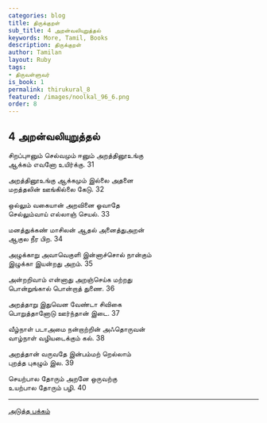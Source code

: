 ```yaml
---
categories: blog
title: திருக்குறள்
sub_title: 4 அறன்வலியுறுத்தல்
keywords: More, Tamil, Books
description: திருக்குறள்
author: Tamilan
layout: Ruby
tags:
- திருவள்ளுவர்
is_book: 1
permalink: thirukural_8
featured: /images/noolkal_96_6.png
order: 8
---
```

## 4 அறன்வலியுறுத்தல்

சிறப்புஈனும் செல்வமும் ஈனும் அறத்தினூஉங்கு  
ஆக்கம் எவனோ உயிர்க்கு. 31

அறத்தினூஉங்கு ஆக்கமும் இல்லை அதனை  
மறத்தலின் ஊங்கில்லை கேடு. 32

ஒல்லும் வகையான் அறவினை ஓவாதே  
செல்லும்வாய் எல்லாஞ் செயல். 33

மனத்துக்கண் மாசிலன் ஆதல் அனைத்துஅறன்  
ஆகுல நீர பிற. 34

அழுக்காறு அவாவெகுளி இன்னாச்சொல் நான்கும்  
இழுக்கா இயன்றது அறம். 35

அன்றறிவாம் என்னாது அறஞ்செய்க மற்றது  
பொன்றுங்கால் பொன்றாத் துணை. 36

அறத்தாறு இதுவென வேண்டா சிவிகை  
பொறுத்தானோடு ஊர்ந்தான் இடை. 37

வீழ்நாள் படாஅமை நன்றாற்றின் அஃதொருவன்  
வாழ்நாள் வழியடைக்கும் கல். 38

அறத்தான் வருவதே இன்பம்மற் றெல்லாம்  
புறத்த புகழும் இல. 39

செயற்பால தோரும் அறனே ஒருவற்கு  
உயற்பால தோரும் பழி. 40

* * *

[அடுத்த பக்கம்](thirukural_9)